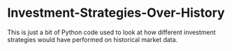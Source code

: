 # Investment-Strategies-Over-History
This is just a bit of Python code used to look at how different investment strategies would have performed on historical market data.
